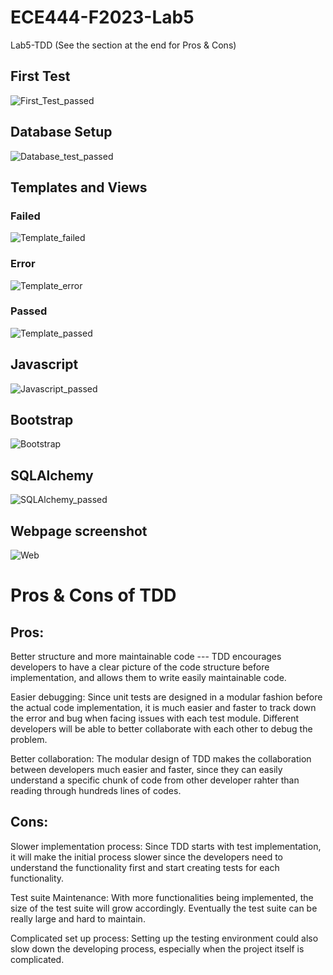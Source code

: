# ECE444-F2023-Lab5
Lab5-TDD (See the section at the end for Pros & Cons)

## First Test
![First_Test_passed](https://github.com/tl07172/ECE444-F2023-Lab5/assets/84355002/e1d860c5-02e7-4d58-a7e4-3a9e3453869e)

## Database Setup 
![Database_test_passed](https://github.com/tl07172/ECE444-F2023-Lab5/assets/84355002/6088a2a6-06cc-417e-8643-dc1cab27caa3)

## Templates and Views 
### Failed
![Template_failed](https://github.com/tl07172/ECE444-F2023-Lab5/assets/84355002/730496f6-6f6e-4a0d-b46d-3e4885ba1c54)

### Error
![Template_error](https://github.com/tl07172/ECE444-F2023-Lab5/assets/84355002/e1bf9fde-9c2e-4478-a869-527c1660b939)

### Passed
![Template_passed](https://github.com/tl07172/ECE444-F2023-Lab5/assets/84355002/1069b400-8790-4bbe-8e86-bc2ba3db993f)

## Javascript
![Javascript_passed](https://github.com/tl07172/ECE444-F2023-Lab5/assets/84355002/9b6eae43-0670-44d0-8459-c6d9d3e81c88)

## Bootstrap
![Bootstrap](https://github.com/tl07172/ECE444-F2023-Lab5/assets/84355002/1d33417e-ffa0-4624-b0c6-569f5db9e30b)

## SQLAlchemy
![SQLAlchemy_passed](https://github.com/tl07172/ECE444-F2023-Lab5/assets/84355002/99353306-e106-4288-a9a2-2de48919dfd1)

## Webpage screenshot
![Web](https://github.com/tl07172/ECE444-F2023-Lab5/assets/84355002/b33ccf82-0a25-4c7b-afae-5c6c867fd803)

# Pros & Cons of TDD
## Pros:
Better structure and more maintainable code --- TDD encourages developers to have a clear picture of the code structure before implementation, and allows them to write easily maintainable code.

Easier debugging: Since unit tests are designed in a modular fashion before the actual code implementation, it is much easier and faster to track down the error and bug when facing issues with each test module. Different developers will be able to better collaborate with each other to debug the problem.

Better collaboration: The modular design of TDD makes the collaboration between developers much easier and faster, since they can easily understand a specific chunk of code from other developer rahter than reading through hundreds lines of codes.

## Cons:
Slower implementation process: Since TDD starts with test implementation, it will make the initial process slower since the developers need to understand the functionality first and start creating tests for each functionality.

Test suite Maintenance: With more functionalities being implemented, the size of the test suite will grow accordingly. Eventually the test suite can be really large and hard to maintain.

Complicated set up process: Setting up the testing environment could also slow down the developing process, especially when the project itself is complicated.
